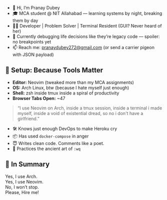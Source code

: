 - 👋 Hi, I’m Pranay Dubey
- 🎓 MCA student @ NIT Allahabad — learning systems by night, breaking them by day  
- 🧑‍💻 Developer | Problem Solver | Terminal Resident (GUI? Never heard of her)  
- 🧠 Currently debugging life decisions like they’re legacy code — spoiler: no breakpoints yet
- 📫 Reach me: pranaydubey272@gmail.com (or send a carrier pigeon with JSON payload)

## 🧰 Setup: Because Tools Matter

- **Editor:** Neovim (tweaked more than my MCA assignments)
- **OS:** Arch Linux, btw (because I hate myself just enough)
- **Shell:** zsh inside tmux inside a spiral of productivity
- **Browser Tabs Open:** ~47
  
> “I use Neovim on Arch, inside a tmux session, inside a terminal i made myself, inside a void of existential dread, so no i don't have a girlfriend.”

- 🛠️ Knows just enough DevOps to make Heroku cry
- 📦 Has used `docker-compose` in anger
- 😇 Writes clean code. Comments like a poet.
- 🧘 Practices the ancient art of `:wq`
  
## 📎 In Summary

Yes, I use Arch.  
Yes, I use Neovim.  
No, I won’t stop.  
Please, Hire me!
